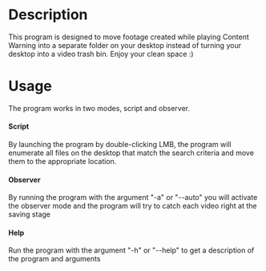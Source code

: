 # Description
This program is designed to move footage created while playing Content Warning into a separate folder on your desktop instead of turning your desktop into a video trash bin. Enjoy your clean space :)

# Usage
The program works in two modes, script and observer.
#### Script
By launching the program by double-clicking LMB, the program will enumerate all files on the desktop that match the search criteria and move them to the appropriate location.
#### Observer
By running the program with the argument "-a" or "--auto" you will activate the observer mode and the program will try to catch each video right at the saving stage
#### Help
Run the program with the argument "-h" or "--help" to get a description of the program and arguments
